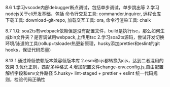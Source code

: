 8.6 
1.学习vscode内部debugger断点调试，包括单步调试，单步跳出等
2.学习nodejs关于cli开发基础，包括 命令行交互工具: commander,inquirer, 远程仓库下载工具: download-git-repo, 加载交互工具: ora, 命令行渲染工具: chalk

8.7
1.Q: soa2ts有webpack依赖但是没有配置文件，build是执行tsc，那么如何生成bin文件夹？是否调试用webpack,上传用tsc 
2.学习soa2ts源码，尝试开发切换环境/泳道的工具(rollup+tsloader热更新原理，husky添加prettier和eslint的git hooks，保证代码质量)

8.13 
1.通过降低依赖版本兼容低版本库
2.esm和cjs都转换为cjs，达到二者混用的效果
3.优化正则，匹配多种格式
4.增加配置文件change-env.config.js,自由配置解析字段和env文件路径
5.husky+ lint-staged + prettier + eslint 统一代码规则，检验代码正确性
